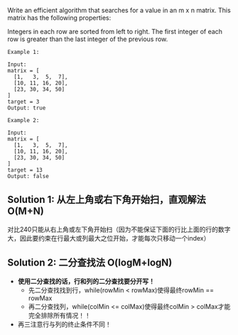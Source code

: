 Write an efficient algorithm that searches for a value in an m x n matrix. This matrix has the following properties:

Integers in each row are sorted from left to right.
The first integer of each row is greater than the last integer of the previous row.

	Example 1:
	
	Input:
	matrix = [
	  [1,   3,  5,  7],
	  [10, 11, 16, 20],
	  [23, 30, 34, 50]
	]
	target = 3
	Output: true
	
	Example 2:
	
	Input:
	matrix = [
	  [1,   3,  5,  7],
	  [10, 11, 16, 20],
	  [23, 30, 34, 50]
	]
	target = 13
	Output: false


## Solution 1: 从左上角或右下角开始扫，直观解法 O(M+N)

对比240只能从右上角或左下角开始扫（因为不能保证下面的行比上面的行的数字大，因此要约束在行最大或列最大之位开始，才能每次只移动一个index）

## Solution 2: 二分查找法 O(logM+logN) 

+ **使用二分查找的话，行和列的二分查找要分开写！**
  + 先二分查找找到行，while(rowMin < rowMax)使得最终rowMin == rowMax
  + 再二分查找列，while(colMin <= colMax)使得最终colMin > colMax才能完全排除所有情况！！
+ 再三注意行与列的终止条件不同！